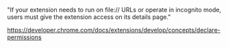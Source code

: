 "If your extension needs to run on file:// URLs or operate in incognito mode, users must give the extension access on its details page."

https://developer.chrome.com/docs/extensions/develop/concepts/declare-permissions

